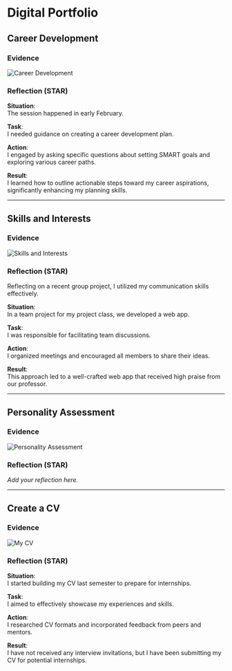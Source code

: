 # Digital Portfolio

## Career Development

### Evidence
![Career Development](artefacts/Career_Counselling.png)  

### Reflection (STAR)
**Situation**:  
The session happened in early February.

**Task**:  
I needed guidance on creating a career development plan.

**Action**:  
I engaged by asking specific questions about setting SMART goals and exploring various career paths.

**Result**:  
I learned how to outline actionable steps toward my career aspirations, significantly enhancing my planning skills.

---

## Skills and Interests

### Evidence
![Skills and Interests](path/to/artefacts/Skills_and_Interests.png)

### Reflection (STAR)
Reflecting on a recent group project, I utilized my communication skills effectively.

**Situation**:  
In a team project for my project class, we developed a web app.

**Task**:  
I was responsible for facilitating team discussions.

**Action**:  
I organized meetings and encouraged all members to share their ideas.

**Result**:  
This approach led to a well-crafted web app that received high praise from our professor.

---

## Personality Assessment

### Evidence
![Personality Assessment](path/to/artefacts/Personality_Assessment.png)

### Reflection (STAR)
*Add your reflection here.*

---

## Create a CV

### Evidence
![My CV](path/to/artefacts/CV_Submission.png)

### Reflection (STAR)
**Situation**:  
I started building my CV last semester to prepare for internships.

**Task**:  
I aimed to effectively showcase my experiences and skills.

**Action**:  
I researched CV formats and incorporated feedback from peers and mentors.

**Result**:  
I have not received any interview invitations, but I have been submitting my CV for potential internships.
